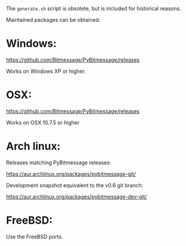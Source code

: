 The `generate.sh` script is obsolete, but is included for historical reasons.

Maintained packages can be obtained:

Windows:
========

https://github.com/Bitmessage/PyBitmessage/releases

Works on Windows XP or higher.


OSX:
====

https://github.com/Bitmessage/PyBitmessage/releases

Works on OSX 10.7.5 or higher


Arch linux:
===========

Releases matching PyBitmessage releases:

https://aur.archlinux.org/packages/pybitmessage-git/

Development snapshot equivalent to the v0.6 git branch:

https://aur.archlinux.org/packages/pybitmessage-dev-git/ 


FreeBSD:
========

Use the FreeBSD ports.
